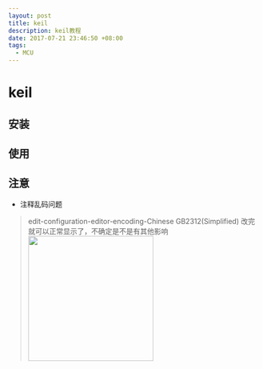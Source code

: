 ```yaml
---
layout: post
title: keil
description: keil教程
date: 2017-07-21 23:46:50 +08:00
tags:
  - MCU
---
```


# keil
## 安装
## 使用
## 注意
+ 注释乱码问题
> edit-configuration-editor-encoding-Chinese GB2312(Simplified)
> 改完就可以正常显示了，不确定是不是有其他影响
> <img src="{{site.url}}/assets/pictures/keilconfienco.png" width="250px"/>